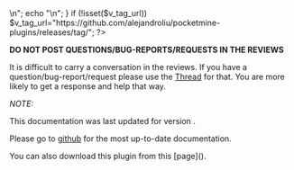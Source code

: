 <?php
if (!isset($v_forum_thread)) {
  echo "<!-- Add the line: -->\n";
  echo "<!-- php: \$v_forum_thread = \"http://forums.pocketmine.net/threads/XXXX\"; -->\n";
}
if (!isset($v_tag_url)) $v_tag_url="https://github.com/alejandroliu/pocketmine-plugins/releases/tag/";
?>

<?php if (isset($v_forum_thread)) { ?>
**DO NOT POST QUESTIONS/BUG-REPORTS/REQUESTS IN THE REVIEWS**

It is difficult to carry a conversation in the reviews.  If you
have a question/bug-report/request please use the
[Thread](<?= $v_forum_thread?>) for
that.  You are more likely to get a response and help that way.
<?php } ?>

_NOTE:_

This documentation was last updated for version **<?=$yaml["version"]?>**.

<?php if (isset($yaml["website"])) {?>
Please go to
[github](<?=$yaml["website"]?>)
for the most up-to-date documentation.
<?php } ?>

You can also download this plugin from this [page](<?=$v_tag_url?><?=$yaml["name"].'-'.$yaml["version"]?>).
